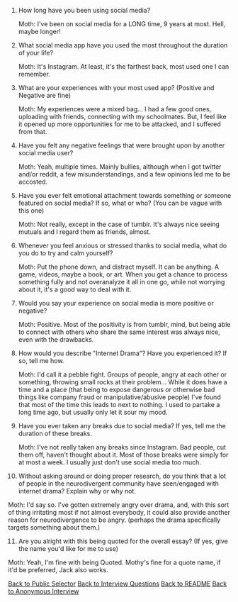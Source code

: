 
1) How long have you been using social media?

    Moth: I've been on social media for a LONG time, 9 years at most. Hell, maybe longer!

 2) What social media app have you used the most throughout the duration of your life?

    Moth: It's Instagram. At least, it's the farthest back, most used one I can remember.

 3) What are your experiences with your most used app? (Positive and Negative are fine)

    Moth: My experiences were a mixed bag... I had a few good ones, uploading with friends, connecting with my schoolmates. But, I feel like it opened up more opportunities for me to be attacked, and I suffered from that.

4) Have you felt any negative feelings that were brought upon by another social media user?

    Moth: Yeah, multiple times. Mainly bullies, although when I got twitter and/or reddit, a few misunderstandings, and a few opinions led me to be accosted.

5) Have you ever felt emotional attachment towards something or someone featured on social media? If so, what or who? (You can be vague with this one)

    Moth: Not really, except in the case of tumblr. It's always nice seeing mutuals and I regard them as friends, almost.

 6) Whenever you feel anxious or stressed thanks to social media, what do you do to try and calm yourself?

    Moth: Put the phone down, and distract myself. It can be anything. A game, videos, maybe a book, or art. When you get a chance to process something fully and not overanalyze it all in one go, while not worrying about it, it's a good way to deal with it.

 7) Would you say your experience on social media is more positive or negative?

    Moth: Positive. Most of the positivity is from tumblr, mind, but being able to connect with others who share the same interest was always nice, even with the drawbacks.

 8) How would you describe "Internet Drama"? Have you experienced it? If so, tell me how.

    Moth: I'd call it a pebble fight. Groups of people, angry at each other or something, throwing small rocks at their problem... While it does have a time and a place (that being to expose dangerous or otherwise bad things like company fraud or manipulative/abusive people) I've found that most of the time this leads to next to nothing. I used to partake a long time ago, but usually only let it sour my mood.

9) Have you ever taken any breaks due to social media? If yes, tell me the duration of these breaks.

   Moth: I've not really taken any breaks since Instagram. Bad people, cut them off, haven't thought about it. Most of those breaks were simply for at most a week. I usually just don't use social media too much.

10) Without asking around or doing proper research, do you think that a lot of people in the neurodivergent community have seen/engaged with internet drama? Explain why or why not.

   Moth: I'd say so. I've gotten extremely angry over drama, and, with this sort of thing irritating most if not almost everybody, it could also provide another reason for neurodivergence to be angry. (perhaps the drama specifically targets something about them.)

11) Are you alright with this being quoted for the overall essay? (If yes, give the name you'd like for me to use)

   Moth: Yeah, I'm fine with being Quoted. Mothy's fine for a quote name, if it'd be preferred, Jack also works.

[Back to Public Selector](public-interview-selector.md)
[Back to Interview Questions](../interview-questions.md)
[Back to README](../README.md)
[Back to Anonymous Interview](../anonymous-files/anonymous-interviews.md)
